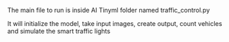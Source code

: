 The main file to run is inside AI Tinyml folder named traffic_control.py

It will initialize the model, take input images, create output, count vehicles and simulate the smart traffic lights
